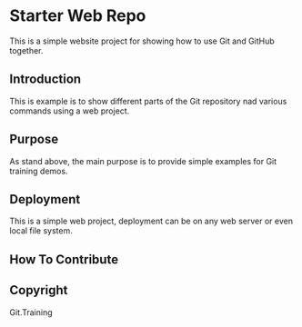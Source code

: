 # Starter Web Repo

This is a simple website project for showing how to use Git and GitHub together.

## Introduction

This is example is to show different parts of the Git repository nad various commands using a web project.

## Purpose

As stand above, the main purpose is to provide simple examples for Git training demos.

## Deployment

This is a simple web project, deployment can be on any web server or even local file system.

## How To Contribute

## Copyright

Git.Training